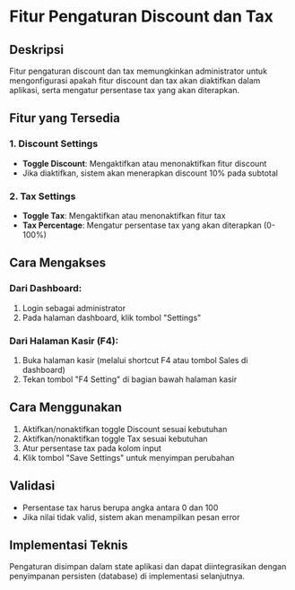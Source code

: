 # Fitur Pengaturan Discount dan Tax

## Deskripsi
Fitur pengaturan discount dan tax memungkinkan administrator untuk mengonfigurasi apakah fitur discount dan tax akan diaktifkan dalam aplikasi, serta mengatur persentase tax yang akan diterapkan.

## Fitur yang Tersedia

### 1. Discount Settings
- **Toggle Discount**: Mengaktifkan atau menonaktifkan fitur discount
- Jika diaktifkan, sistem akan menerapkan discount 10% pada subtotal

### 2. Tax Settings
- **Toggle Tax**: Mengaktifkan atau menonaktifkan fitur tax
- **Tax Percentage**: Mengatur persentase tax yang akan diterapkan (0-100%)

## Cara Mengakses
### Dari Dashboard:
1. Login sebagai administrator
2. Pada halaman dashboard, klik tombol "Settings"

### Dari Halaman Kasir (F4):
1. Buka halaman kasir (melalui shortcut F4 atau tombol Sales di dashboard)
2. Tekan tombol "F4 Setting" di bagian bawah halaman kasir

## Cara Menggunakan
1. Aktifkan/nonaktifkan toggle Discount sesuai kebutuhan
2. Aktifkan/nonaktifkan toggle Tax sesuai kebutuhan
3. Atur persentase tax pada kolom input
4. Klik tombol "Save Settings" untuk menyimpan perubahan

## Validasi
- Persentase tax harus berupa angka antara 0 dan 100
- Jika nilai tidak valid, sistem akan menampilkan pesan error

## Implementasi Teknis
Pengaturan disimpan dalam state aplikasi dan dapat diintegrasikan dengan penyimpanan persisten (database) di implementasi selanjutnya.